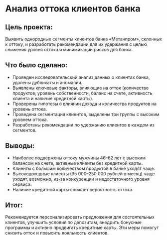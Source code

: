 # Анализ оттока клиентов банка

## Цель проекта: 
Выявить однородные сегменты клиентов банка «Метанпром», склонных к оттоку, и разработать рекомендации для их удержания с целью снижения уровня оттока и минимизации рисков для банка.

## Что было сделано:
- Проведен исследовательский анализ данных о клиентах банка, удалены дубликаты и аномалии.
- Выявлены ключевые факторы, влияющие на отток (количество продуктов, уровень собственности, баланс на счете, активность клиента и наличие кредитной карты).
- Проверены гипотезы о влиянии дохода и количества продуктов на уровень оттока.
- Проведена сегментация клиентов, выделены три группы с высоким уровнем оттока.
- Разработаны рекомендации по удержанию клиентов в каждом из сегментов.

## Выводы:
- Наиболее подвержены оттоку мужчины 46–62 лет с высоким балансом на счете, активные клиенты без кредитной карты.
- Клиенты с большим количеством продуктов в банке уходят чаще.
- Высокодоходные клиенты (95 000–250 000 рублей в месяц) чаще уходят, возможно, из-за конкуренции и недостаточного уровня сервиса.
- Наличие кредитной карты снижает вероятность оттока.
  
## Итог:
Рекомендуется персонализировать предложения для состоятельных клиентов, улучшить условия по депозитам, внедрить бонусные программы и активно продвигать кредитные карты. Эти меры помогут снизить отток и повысить лояльность клиентов.
